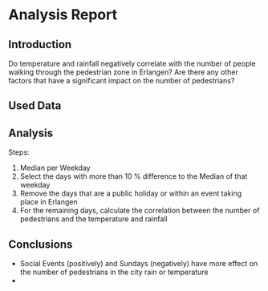 # Analysis Report
<!-- generate pdf with the following command -->
<!-- pandoc analysis-report.md -o analysis-report.pdf -V papersize:a4 -V geometry:margin=2cm -->

## Introduction
<!-- Introduces and motivates the question you answer in the report -->
Do temperature and rainfall negatively correlate with the number of people walking through the pedestrian zone in Erlangen?
Are there any other factors that have a significant impact on the number of pedestrians?

## Used Data
<!-- Describe the used data you used for the analysis (the output of your data pipeline). Briefly discuss the structure and meaning of the data (such as domain-specific value types), and implement the obligations to comply with the data licenses of your data sources if necessary. -->

## Analysis
<!-- Present the executed analysis: method, result, and interpretation. This section doesn’t need to show code, but the reader should understand what you did and why it is appropriate what you’ve done to answer the question. Focus on the results (positive and/or negative) but leave out any failed attempts. -->

Steps:

1. Median per Weekday
2. Select the days with more than 10 % difference to the Median of that weekday
3. Remove the days that are a public holiday or within an event taking place in Erlangen
4. For the remaining days, calculate the correlation between the number of pedestrians and the temperature and rainfall

## Conclusions
<!-- Explicitly answer the question you posed to yourself. Critically reflect whether the question could be answered completely and if there are any remaining uncertainties or limitations. -->

- Social Events (positively) and Sundays (negatively) have more effect on the number of pedestrians in the city rain or temperature
- 
